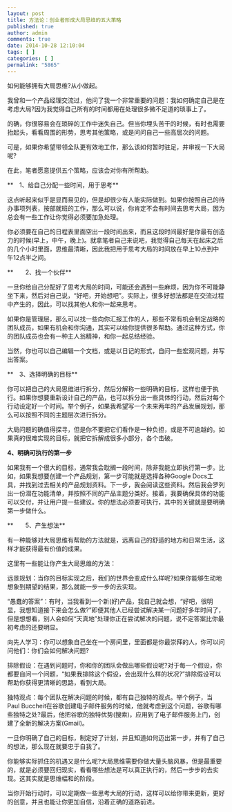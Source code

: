 ```yaml
---
layout: post
title: 方法论：创业者形成大局思维的五大策略
published: true
author: admin
comments: true
date: 2014-10-28 12:10:04
tags: [ ]
categories: [ ]
permalink: "5865"
---
```

如何能够拥有大局思维?从小做起。

我曾和一个产品经理交流过，他问了我一个非常重要的问题：我如何确定自己是在考虑大局?因为我觉得自己所有的时间都用在处理很多微不足道的琐事上了。

的确，你很容易会在琐碎的工作中迷失自己。但当你埋头苦干的时候，有时也需要抬起头，看看周围的形势，思考其他策略，或是问问自己一些高层次的问题。

可是，如果你希望带领全队更有效地工作，那么该如何暂时驻足，并审视一下大局呢?

在此，笔者愿意提供五个策略，应该会对你有所帮助。

**　1、给自己分配一些时间，用于思考**

这点听起来似乎是显而易见的，但是却很少有人能实际做到。如果你按照自己的待办事项列表，按部就班的工作，那么可以说，你肯定不会有时间去思考大局，因为总会有一些工作让你觉得必须要加急处理。

你必须要在自己的日程表里面空出一段时间出来，而且这段时间最好是你最有创造力的时候(早上，中午，晚上)。就拿笔者自己来说吧，我觉得自己每天在起床之后的几个小时里面，思维最清晰，因此我把用于思考大局的时间放在早上10点到中午12点半之间。

**　　2、找一个伙伴**

一旦你给自己分配好了思考大局的时间，可能还会遇到一些麻烦，因为你不可能静坐下来，然后对自己说，“好吧，开始想吧”。实际上，很多好想法都是在交流过程中产生的，因此，可以找其他人和你一起来思考。

如果你是管理层，那么可以找一些向你汇报工作的人，那些不常有机会制定战略的团队成员，如果有机会和你沟通，其实可以给你提供很多帮助。通过这种方式，你的团队成员也会有一种主人翁精神，和你一起总结经验。

当然，你也可以自己编辑一个文档，或是以日记的形式，自问一些宏观问题，并写出答案。

**　3、选择明确的目标**

你可以把自己的大局思维进行拆分，然后分解称一些明确的目标，这样也便于执行。如果你想要重新设计自己的产品，也可以拆分出一些具体的行动，然后对每个行动设定好一个时间。举个例子，如果我希望写一个未来两年的产品发展规划，那么可以按照不同的主题层次进行拆分。

大局问题的确值得探寻，但是你不要把它们看作是一种负担，或是不可逾越的。如果真的很难实现的目标，就把它拆解成很多小部分，各个击破。

**4、明确可执行的第一步**

如果我有一个很大的目标，通常我会耽搁一段时间，除非我能立即执行第一步。比如，如果我想要创建一个产品规划，第一步可能就是选择各种Google Docs工具，并找到过去相关的产品规划资料。下一步，我会阅读这些资料。然后我会罗列出一份潜在功能清单，并按照不同的产品主题分类好。接着，我要确保具体的功能可以交付，并让用户提一些建议。你的想法必须要可执行，其中的关键就是要明确第一步做什么。

**　　5、产生想法**

有一种能够对大局思维有帮助的方法就是，远离自己的舒适的地方和日常生活，这样才能获得最有价值的成果。

这里有一些能让你产生大局思维的方法：

远景规划：当你的目标实现之后，我们的世界会变成什么样呢?如果你能够生动地想象到期望的结果，那么就能一步一步的去实现。

“愚蠢的答案”：有时，当我看到一个新(好)产品，我自己就会想，“好吧，很明显，我想知道接下来会怎么做?”即便其他人已经尝试解决某一问题好多年时间了，但是想想看，别人会如何“天真地”处理你正在尝试解决的问题，说不定答案比你最初考虑的还要明显。

向先人学习：你可以想象自己坐在一个房间里，里面都是你最崇拜的人，你可以问问他们：你们会如何解决问题?

排除假设：在遇到问题时，你和你的团队会做出哪些假设呢?对于每一个假设，你都要自问一个问题，“如果我排除这个假设，会出现什么样的状况?”排除假设可以帮助你获得更清晰的思路，看到大局。

独特观点：每个团队在解决问题的时候，都有自己独特的观点。举个例子，当Paul Buccheit在谷歌创建电子邮件服务的时候，他就考虑到这个问题，谷歌有哪些独特之处?最后，他把谷歌的独特优势(搜索)，应用到了电子邮件服务上门，创建了全新的解决方案(Gmail)。

一旦你明确了自己的目标，制定好了计划，并且知道如何迈出第一步，并有了自己的想法，那么现在就要忠于自我了。

你能够实际抓住的机遇又是什么呢?大局思维需要你做大量头脑风暴，但是最重要的，就是必须要回归现实，看看哪些想法是可以真正执行的，然后一步步的去实现。这其实就是思维幅和的阶段。

当你开始行动时，可以定期做一些思考大局的行动，这样可以给你带来更新，更好的创意，并且也能让你更加自信，沿着正确的道路前进。